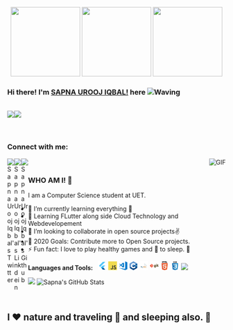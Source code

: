 <p align="center"> <img src="https://octodex.github.com/images/welcometocat.png" height="160px" width="160px"> <img src="https://octodex.github.com/images/daftpunktocat-guy.gif" height="160px" width="160px"> <img src="https://octodex.github.com/images/femalecodertocat.png" height="160px" width="160px">


### Hi there! I'm [SAPNA UROOJ IQBAL!](https://sapnauroojiqbal.github.io/) here <img src="https://github.com/TheDudeThatCode/TheDudeThatCode/blob/master/Assets/Hi.gif" width="30px" alt="Waving">

<p align="left">
  <br><img src="https://badges.pufler.dev/visits/sapnauroojiqbal/sapnauroojiqbal/"><img src="https://badges.pufler.dev/years/sapnauroojiqbal/">
</p>

<br />

### Connect with me:

<a href="https://twitter.com/SapnaUroojIqbal">
  <img align="left" alt="Sapna Urooj Iqbal's Twitter" width="16px" src="https://cdn.jsdelivr.net/npm/simple-icons@v3/icons/twitter.svg" />
</a>
<a href="https://www.linkedin.com/in/sapna-urooj-iqbal-835803198/">
  <img align="left" alt="Sapna Urooj Iqbal's Linkdein" width="16px" src="https://cdn.jsdelivr.net/npm/simple-icons@v3/icons/linkedin.svg" />
</a>
<a href="https://github.com/sapnauroojiqbal">
  <img align="left" alt="Sapna Urooj Iqbal's Github" width="16px" src="https://cdn.jsdelivr.net/npm/simple-icons@v3/icons/github.svg" />
</a>
<img align="right" alt="GIF" src="https://media.giphy.com/media/PiQejEf31116URju4V/giphy.gif" />

<br />

### WHO AM I! 🤔 &nbsp;

I am a Computer Science student at UET.
- 🌱 I’m currently learning everything 🤣
- 🔭 Learning FLutter along side Cloud Technology and Webdevelopement
- 👯 I’m looking to collaborate in open source projects✌
- 🥅 2020 Goals: Contribute more to Open Source projects.
- ⚡ Fun fact: I love to play healthy games and 🤩 to sleep. 🤣

**Languages and Tools:** &nbsp;
<code><img height="20" src="https://raw.githubusercontent.com/github/explore/80688e429a7d4ef2fca1e82350fe8e3517d3494d/topics/flutter/flutter.png"></code>
<code><img height="20" src="https://raw.githubusercontent.com/github/explore/80688e429a7d4ef2fca1e82350fe8e3517d3494d/topics/javascript/javascript.png"></code>
<code><img height="20" src="https://raw.githubusercontent.com/github/explore/80688e429a7d4ef2fca1e82350fe8e3517d3494d/topics/visual-studio-code/visual-studio-code.png"></code>
<code><img height="20" src="https://raw.githubusercontent.com/github/explore/80688e429a7d4ef2fca1e82350fe8e3517d3494d/topics/cpp/cpp.png"></code>
<code><img height="20" src="https://raw.githubusercontent.com/github/explore/80688e429a7d4ef2fca1e82350fe8e3517d3494d/topics/mysql/mysql.png"></code>
<code><img height="20" src="https://raw.githubusercontent.com/github/explore/80688e429a7d4ef2fca1e82350fe8e3517d3494d/topics/git/git.png"></code>
<code><img height="20" src="https://raw.githubusercontent.com/github/explore/80688e429a7d4ef2fca1e82350fe8e3517d3494d/topics/html/html.png"></code>
<code><img height="20" src="https://raw.githubusercontent.com/github/explore/80688e429a7d4ef2fca1e82350fe8e3517d3494d/topics/css/css.png"></code>
<code><img height="20" src="https://simpleicons.org/icons/csharp.svg"></code>
<p>
  <img src="https://github-readme-stats.vercel.app/api/top-langs/?username=sapnauroojiqbal&theme=shades-of-purple&hide_langs_below=1&layout=compact" />
  <img src="https://github-readme-stats.vercel.app/api?username=sapnauroojiqbal&show_icons=true&hide_border=true&count_private=true&theme=shades-of-purple&icon_color=fad000" alt="Sapna's GitHub Stats">

</p>

<br />

## I ❤️ nature and traveling 🤩 and sleeping also. 🤣
